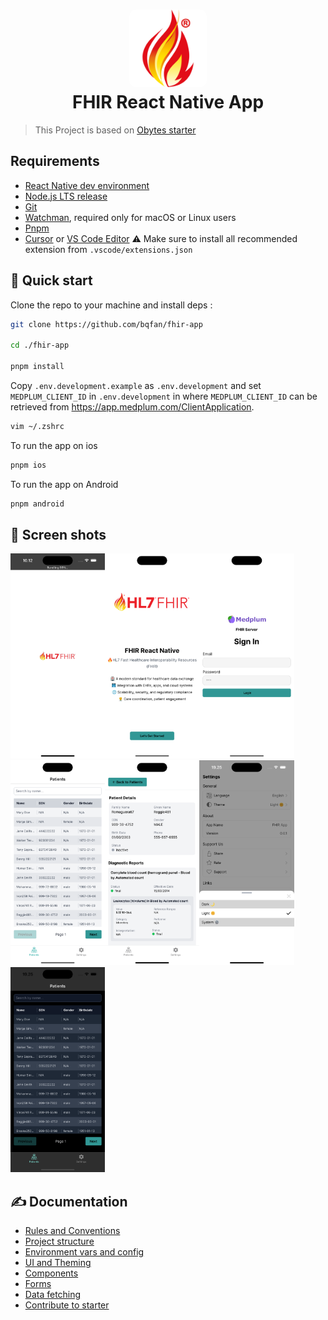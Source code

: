 <h1 align="center">
  <img alt="logo" src="./assets/images/fhir-icon.png" width="124px" style="border-radius:10px"/><br/>
FHIR React Native App </h1>

> This Project is based on [Obytes starter](https://starter.obytes.com)

## Requirements

- [React Native dev environment ](https://reactnative.dev/docs/environment-setup)
- [Node.js LTS release](https://nodejs.org/en/)
- [Git](https://git-scm.com/)
- [Watchman](https://facebook.github.io/watchman/docs/install#buildinstall), required only for macOS or Linux users
- [Pnpm](https://pnpm.io/installation)
- [Cursor](https://www.cursor.com/) or [VS Code Editor](https://code.visualstudio.com/download) ⚠️ Make sure to install all recommended extension from `.vscode/extensions.json`

## 👋 Quick start

Clone the repo to your machine and install deps :

```sh
git clone https://github.com/bqfan/fhir-app

cd ./fhir-app

pnpm install
```

Copy `.env.development.example` as `.env.development` and set `MEDPLUM_CLIENT_ID` in `.env.development` in where `MEDPLUM_CLIENT_ID` can be retrieved from https://app.medplum.com/ClientApplication.

```sh
vim ~/.zshrc
```

To run the app on ios

```sh
pnpm ios
```

To run the app on Android

```sh
pnpm android
```

## 📸 Screen shots

<img src="/assets/images/screenshots/splash-screen.png" alt="splash screen" width=30%><img src="/assets/images/screenshots/onboarding.png" alt="onboarding screen" width=30%><img src="/assets/images/screenshots/login-screen.png" alt="login screen" width=30%><img src="/assets/images/screenshots/patient-list.png" alt="patient list" width=30%><img src="/assets/images/screenshots/patient-screen.png" alt="patient screen" width=30%><img src="/assets/images/screenshots/themes.png" alt="themes" width=30%><img src="/assets/images/screenshots/dark-theme.png" alt="dark-theme" width=30%>

## ✍️ Documentation

- [Rules and Conventions](https://starter.obytes.com/getting-started/rules-and-conventions/)
- [Project structure](https://starter.obytes.com/getting-started/project-structure)
- [Environment vars and config](https://starter.obytes.com/getting-started/environment-vars-config)
- [UI and Theming](https://starter.obytes.com/ui-and-theme/ui-theming)
- [Components](https://starter.obytes.com/ui-and-theme/components)
- [Forms](https://starter.obytes.com/ui-and-theme/Forms)
- [Data fetching](https://starter.obytes.com/guides/data-fetching)
- [Contribute to starter](https://starter.obytes.com/how-to-contribute/)
